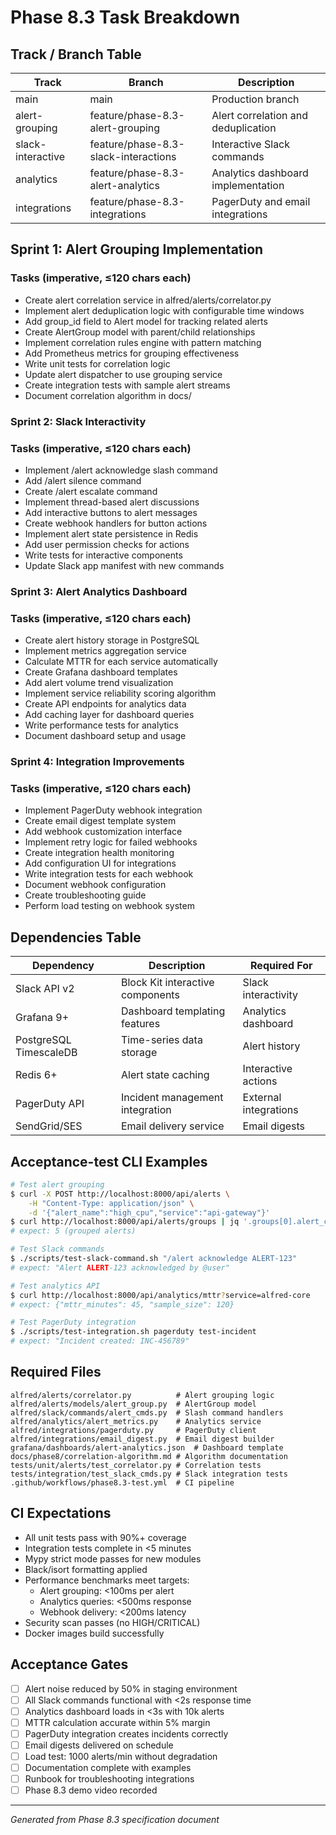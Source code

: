 # Phase 8.3 Task Breakdown

## Track / Branch Table
| Track | Branch | Description |
|-------|--------|-------------|
| main | main | Production branch |
| alert-grouping | feature/phase-8.3-alert-grouping | Alert correlation and deduplication |
| slack-interactive | feature/phase-8.3-slack-interactions | Interactive Slack commands |
| analytics | feature/phase-8.3-alert-analytics | Analytics dashboard implementation |
| integrations | feature/phase-8.3-integrations | PagerDuty and email integrations |

## Sprint 1: Alert Grouping Implementation

### Tasks (imperative, ≤120 chars each)
- Create alert correlation service in alfred/alerts/correlator.py
- Implement alert deduplication logic with configurable time windows
- Add group_id field to Alert model for tracking related alerts
- Create AlertGroup model with parent/child relationships
- Implement correlation rules engine with pattern matching
- Add Prometheus metrics for grouping effectiveness
- Write unit tests for correlation logic
- Update alert dispatcher to use grouping service
- Create integration tests with sample alert streams
- Document correlation algorithm in docs/

### Sprint 2: Slack Interactivity

### Tasks (imperative, ≤120 chars each)
- Implement /alert acknowledge <id> slash command
- Add /alert silence <id> <duration> command
- Create /alert escalate <id> <target> command
- Implement thread-based alert discussions
- Add interactive buttons to alert messages
- Create webhook handlers for button actions
- Implement alert state persistence in Redis
- Add user permission checks for actions
- Write tests for interactive components
- Update Slack app manifest with new commands

### Sprint 3: Alert Analytics Dashboard

### Tasks (imperative, ≤120 chars each)
- Create alert history storage in PostgreSQL
- Implement metrics aggregation service
- Calculate MTTR for each service automatically
- Create Grafana dashboard templates
- Add alert volume trend visualization
- Implement service reliability scoring algorithm
- Create API endpoints for analytics data
- Add caching layer for dashboard queries
- Write performance tests for analytics
- Document dashboard setup and usage

### Sprint 4: Integration Improvements

### Tasks (imperative, ≤120 chars each)
- Implement PagerDuty webhook integration
- Create email digest template system
- Add webhook customization interface
- Implement retry logic for failed webhooks
- Create integration health monitoring
- Add configuration UI for integrations
- Write integration tests for each webhook
- Document webhook configuration
- Create troubleshooting guide
- Perform load testing on webhook system

## Dependencies Table
| Dependency | Description | Required For |
|------------|-------------|--------------|
| Slack API v2 | Block Kit interactive components | Slack interactivity |
| Grafana 9+ | Dashboard templating features | Analytics dashboard |
| PostgreSQL TimescaleDB | Time-series data storage | Alert history |
| Redis 6+ | Alert state caching | Interactive actions |
| PagerDuty API | Incident management integration | External integrations |
| SendGrid/SES | Email delivery service | Email digests |

## Acceptance-test CLI Examples
```bash
# Test alert grouping
$ curl -X POST http://localhost:8000/api/alerts \
    -H "Content-Type: application/json" \
    -d '{"alert_name":"high_cpu","service":"api-gateway"}'
$ curl http://localhost:8000/api/alerts/groups | jq '.groups[0].alert_count'
# expect: 5 (grouped alerts)

# Test Slack commands
$ ./scripts/test-slack-command.sh "/alert acknowledge ALERT-123"
# expect: "Alert ALERT-123 acknowledged by @user"

# Test analytics API
$ curl http://localhost:8000/api/analytics/mttr?service=alfred-core
# expect: {"mttr_minutes": 45, "sample_size": 120}

# Test PagerDuty integration
$ ./scripts/test-integration.sh pagerduty test-incident
# expect: "Incident created: INC-456789"
```

## Required Files
```
alfred/alerts/correlator.py          # Alert grouping logic
alfred/alerts/models/alert_group.py  # AlertGroup model
alfred/slack/commands/alert_cmds.py  # Slash command handlers
alfred/analytics/alert_metrics.py    # Analytics service
alfred/integrations/pagerduty.py     # PagerDuty client
alfred/integrations/email_digest.py  # Email digest builder
grafana/dashboards/alert-analytics.json  # Dashboard template
docs/phase8/correlation-algorithm.md # Algorithm documentation
tests/unit/alerts/test_correlator.py # Correlation tests
tests/integration/test_slack_cmds.py # Slack integration tests
.github/workflows/phase8.3-test.yml  # CI pipeline
```

## CI Expectations
- All unit tests pass with 90%+ coverage
- Integration tests complete in <5 minutes
- Mypy strict mode passes for new modules
- Black/isort formatting applied
- Performance benchmarks meet targets:
  - Alert grouping: <100ms per alert
  - Analytics queries: <500ms response
  - Webhook delivery: <200ms latency
- Security scan passes (no HIGH/CRITICAL)
- Docker images build successfully

## Acceptance Gates
- [ ] Alert noise reduced by 50% in staging environment
- [ ] All Slack commands functional with <2s response time
- [ ] Analytics dashboard loads in <3s with 10k alerts
- [ ] MTTR calculation accurate within 5% margin
- [ ] PagerDuty integration creates incidents correctly
- [ ] Email digests delivered on schedule
- [ ] Load test: 1000 alerts/min without degradation
- [ ] Documentation complete with examples
- [ ] Runbook for troubleshooting integrations
- [ ] Phase 8.3 demo video recorded

---
*Generated from Phase 8.3 specification document*